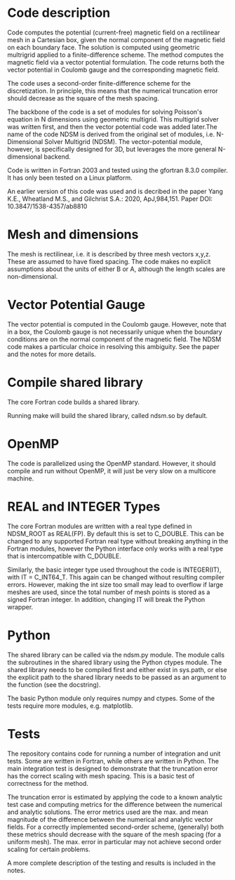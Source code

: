 # Code description

Code computes the potential (current-free) magnetic field on a rectilinear mesh in a Cartesian box, given
the normal component of the magnetic field on each boundary face. The solution is computed using geometric multrigrid applied
to a finite-difference scheme. The method computes the magnetic field via a vector potential formulation.  The code returns both the vector 
potential in Coulomb gauge and the corresponding magnetic field.

The code uses a second-order finite-difference scheme for the discretization. In principle, this 
means that the numerical truncation error should decrease as the square of the mesh spacing. 

The backbone of the code is a set of modules for solving Poisson's equation in N dimensions
using geometric multigrid. This multigrid solver was written first, and then the vector potential
code was added later.The name of the code NDSM is derived from the original set of modules, i.e.
N-Dimensional Solver Multigrid (NDSM). The vector-potential module, however, is specifically 
designed for 3D, but leverages the more general N-dimensional backend. 

Code is written in Fortran 2003 and tested using the gfortran 8.3.0 compiler. It has only been
tested on a Linux platform. 

An earlier version of this code was used and is decribed in the paper Yang K.E., Wheatland M.S., and Gilchrist S.A.: 2020, ApJ,984,151. 
Paper DOI: 10.3847/1538-4357/ab8810

# Mesh and dimensions

The mesh is rectilinear, i.e. it is described by three mesh vectors x,y,z. These are assumed
to have fixed spacing. The code makes no explicit assumptions about the units of either B or A, although the
length scales are non-dimensional. 

# Vector Potential Gauge 

The vector potential is computed in the Coulomb gauge. However, note that in a box,
the Coulomb gauge is not necessarily unique when the boundary conditions are on the normal component
of the magnetic field. The NDSM code makes a particular choice in resolving this ambiguity. See
the paper and the notes for more details. 

# Compile shared library

The core Fortran code builds a shared library. 

Running make will build the shared library, called ndsm.so by default.

# OpenMP

The code is parallelized using the OpenMP standard. However, it should compile and run without OpenMP,
it will just be very slow on a multicore machine. 

# REAL and INTEGER Types

The core Fortran modules are written with a real type defined in NDSM_ROOT as REAL(FP). By default
this is set to C_DOUBLE. This can be changed to any supported Fortran real type without
breaking anything in the Fortran modules, however the Python interface only works with a real type
that is intercompatible with C_DOUBLE. 

Similarly, the basic integer type used throughout the code is INTEGER(IT), with IT = C_INT64_T. 
This again can be changed without resulting compiler errors. However, making the int size too small
may lead to overflow if large meshes are used, since the total number of mesh points is stored as a signed
Fortran integer. In addition, changing IT will break the Python wrapper. 

# Python 

The shared library can be called via the ndsm.py module. The module calls the subroutines
in the shared library using the Python ctypes module. The shared library needs to be compiled
first and either exist in sys.path, or else the explicit path to the shared library needs to
be passed as an argument to the function (see the docstring). 

The basic Python module only requires numpy and ctypes. Some of the tests require more 
modules, e.g. matplotlib. 

# Tests 

The repository contains code for running a number of integration and unit tests. Some are 
written in Fortran, while others are written in Python. The main integration test is designed
to demonstrate that the truncation error has the correct scaling with mesh spacing. This is 
a basic test of correctness for the method. 

The truncation error is estimated by applying the code to a known analytic test case and computing metrics
for the difference between the numerical and analytic solutions. The error metrics used are the max. 
and mean magnitude of the difference between the numerical and analytic vector fields. For a correctly 
implemented second-order scheme, (generally) both these metrics should decrease with the square of the mesh spacing
(for a uniform mesh). The max. error in particular may not achieve second order scaling for certain problems. 

A more complete description of the testing and results is included in the notes. 




